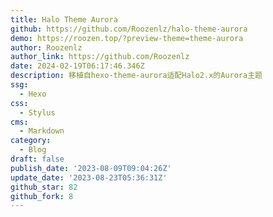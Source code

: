 ```yaml
---
title: Halo Theme Aurora
github: https://github.com/Roozenlz/halo-theme-aurora
demo: https://roozen.top/?preview-theme=theme-aurora
author: Roozenlz
author_link: https://github.com/Roozenlz
date: 2024-02-19T06:17:46.346Z
description: 移植自hexo-theme-aurora适配Halo2.x的Aurora主题
ssg:
  - Hexo
css:
  - Stylus
cms:
  - Markdown
category:
  - Blog
draft: false
publish_date: '2023-08-09T09:04:26Z'
update_date: '2023-08-23T05:36:31Z'
github_star: 82
github_fork: 8
---
```

